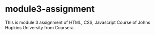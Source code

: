 # module3-assignment
This is module 3 assignment of HTML, CSS, Javascript Course of Johns Hopkins University from Coursera.
